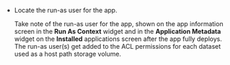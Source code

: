 &NewLine;

* Locate the run-as user for the app.
  
  Take note of the run-as user for the app, shown on the app information screen in the **Run As Context** widget and in the **Application Metadata** widget on the **Installed** applications screen after the app fully deploys.
  The run-as user(s) get added to the ACL permissions for each dataset used as a host path storage volume.

